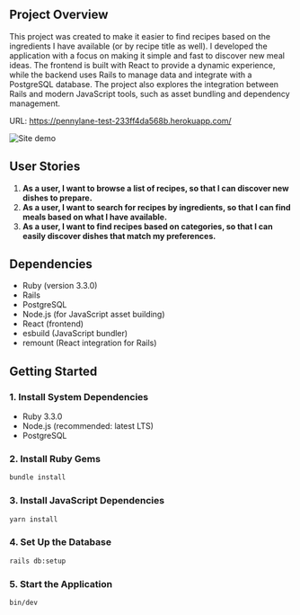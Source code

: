 ## Project Overview

This project was created to make it easier to find recipes based on the ingredients I have available (or by recipe title as well). I developed the application with a focus on making it simple and fast to discover new meal ideas. The frontend is built with React to provide a dynamic experience, while the backend uses Rails to manage data and integrate with a PostgreSQL database. The project also explores the integration between Rails and modern JavaScript tools, such as asset bundling and dependency management.

URL: https://pennylane-test-233ff4da568b.herokuapp.com/

![Site demo](site.gif)

## User Stories

1. **As a user, I want to browse a list of recipes, so that I can discover new dishes to prepare.**
2. **As a user, I want to search for recipes by ingredients, so that I can find meals based on what I have available.**
3. **As a user, I want to find recipes based on categories, so that I can easily discover dishes that match my preferences.**

## Dependencies

- Ruby (version 3.3.0)
- Rails
- PostgreSQL
- Node.js (for JavaScript asset building)
- React (frontend)
- esbuild (JavaScript bundler)
- remount (React integration for Rails)

## Getting Started

### 1. Install System Dependencies

- Ruby 3.3.0
- Node.js (recommended: latest LTS)
- PostgreSQL

### 2. Install Ruby Gems

```sh
bundle install
```

### 3. Install JavaScript Dependencies

```sh
yarn install
```

### 4. Set Up the Database

```sh
rails db:setup
```

### 5. Start the Application

```sh
bin/dev
```
